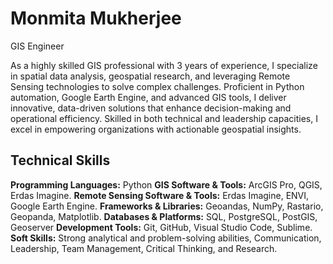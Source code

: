 # Monmita Mukherjee
GIS Engineer

As a highly skilled GIS professional with 3 years of experience, I specialize in spatial data analysis, geospatial research, and leveraging Remote Sensing technologies to solve complex challenges. Proficient in Python automation, Google Earth Engine, and advanced GIS tools, I deliver innovative, data-driven solutions that enhance decision-making and operational efficiency. Skilled in both technical and leadership capacities, I excel in empowering organizations with actionable geospatial insights.
## Technical Skills

**Programming Languages:** Python
**GIS Software & Tools:** ArcGIS Pro, QGIS, Erdas Imagine.
**Remote Sensing Software & Tools:** Erdas Imagine, ENVI, Google Earth Engine.
**Frameworks & Libraries:** Geoandas, NumPy, Rastario, Geopanda, Matplotlib.
**Databases & Platforms:** SQL, PostgreSQL, PostGIS, Geoserver
**Development Tools:** Git, GitHub, Visual Studio Code, Sublime.
**Soft Skills:** Strong analytical and problem-solving abilities, Communication, Leadership, Team Management, Critical Thinking, and Research.
